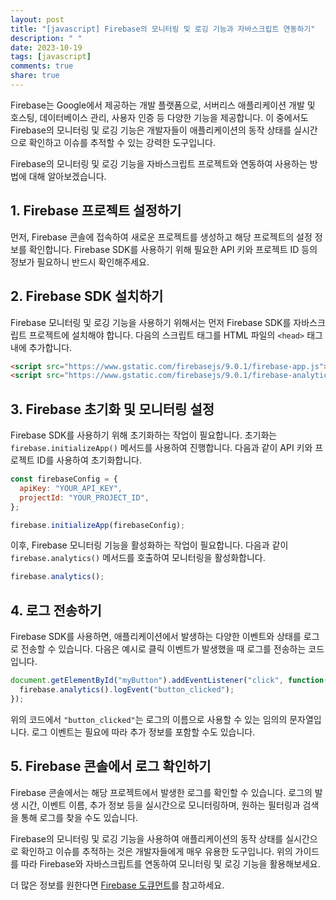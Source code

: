 ```yaml
---
layout: post
title: "[javascript] Firebase의 모니터링 및 로깅 기능과 자바스크립트 연동하기"
description: " "
date: 2023-10-19
tags: [javascript]
comments: true
share: true
---
```


Firebase는 Google에서 제공하는 개발 플랫폼으로, 서버리스 애플리케이션 개발 및 호스팅, 데이터베이스 관리, 사용자 인증 등 다양한 기능을 제공합니다. 이 중에서도 Firebase의 모니터링 및 로깅 기능은 개발자들이 애플리케이션의 동작 상태를 실시간으로 확인하고 이슈를 추적할 수 있는 강력한 도구입니다.

Firebase의 모니터링 및 로깅 기능을 자바스크립트 프로젝트와 연동하여 사용하는 방법에 대해 알아보겠습니다.

## 1. Firebase 프로젝트 설정하기

먼저, Firebase 콘솔에 접속하여 새로운 프로젝트를 생성하고 해당 프로젝트의 설정 정보를 확인합니다. Firebase SDK를 사용하기 위해 필요한 API 키와 프로젝트 ID 등의 정보가 필요하니 반드시 확인해주세요.

## 2. Firebase SDK 설치하기

Firebase 모니터링 및 로깅 기능을 사용하기 위해서는 먼저 Firebase SDK를 자바스크립트 프로젝트에 설치해야 합니다. 다음의 스크립트 태그를 HTML 파일의 `<head>` 태그 내에 추가합니다.

```html
<script src="https://www.gstatic.com/firebasejs/9.0.1/firebase-app.js"></script>
<script src="https://www.gstatic.com/firebasejs/9.0.1/firebase-analytics.js"></script>
```

## 3. Firebase 초기화 및 모니터링 설정

Firebase SDK를 사용하기 위해 초기화하는 작업이 필요합니다. 초기화는 `firebase.initializeApp()` 메서드를 사용하여 진행합니다. 다음과 같이 API 키와 프로젝트 ID를 사용하여 초기화합니다.

```javascript
const firebaseConfig = {
  apiKey: "YOUR_API_KEY",
  projectId: "YOUR_PROJECT_ID",
};

firebase.initializeApp(firebaseConfig);
```

이후, Firebase 모니터링 기능을 활성화하는 작업이 필요합니다. 다음과 같이 `firebase.analytics()` 메서드를 호출하여 모니터링을 활성화합니다.

```javascript
firebase.analytics();
```

## 4. 로그 전송하기

Firebase SDK를 사용하면, 애플리케이션에서 발생하는 다양한 이벤트와 상태를 로그로 전송할 수 있습니다. 다음은 예시로 클릭 이벤트가 발생했을 때 로그를 전송하는 코드입니다.

```javascript
document.getElementById("myButton").addEventListener("click", function() {
  firebase.analytics().logEvent("button_clicked");
});
```

위의 코드에서 `"button_clicked"`는 로그의 이름으로 사용할 수 있는 임의의 문자열입니다. 로그 이벤트는 필요에 따라 추가 정보를 포함할 수도 있습니다.

## 5. Firebase 콘솔에서 로그 확인하기

Firebase 콘솔에서는 해당 프로젝트에서 발생한 로그를 확인할 수 있습니다. 로그의 발생 시간, 이벤트 이름, 추가 정보 등을 실시간으로 모니터링하며, 원하는 필터링과 검색을 통해 로그를 찾을 수도 있습니다.

Firebase의 모니터링 및 로깅 기능을 사용하여 애플리케이션의 동작 상태를 실시간으로 확인하고 이슈를 추적하는 것은 개발자들에게 매우 유용한 도구입니다. 위의 가이드를 따라 Firebase와 자바스크립트를 연동하여 모니터링 및 로깅 기능을 활용해보세요.

더 많은 정보를 원한다면 [Firebase 도큐먼트](https://firebase.google.com/docs)를 참고하세요.
